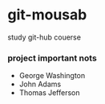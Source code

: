 # git-mousab
study git-hub couerse

### project important nots

- George Washington
- John Adams
- Thomas Jefferson
